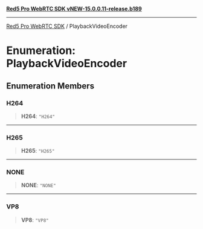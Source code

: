 [**Red5 Pro WebRTC SDK vNEW-15.0.0.11-release.b189**](../README.md)

***

[Red5 Pro WebRTC SDK](../globals.md) / PlaybackVideoEncoder

# Enumeration: PlaybackVideoEncoder

## Enumeration Members

### H264

> **H264**: `"H264"`

***

### H265

> **H265**: `"H265"`

***

### NONE

> **NONE**: `"NONE"`

***

### VP8

> **VP8**: `"VP8"`
